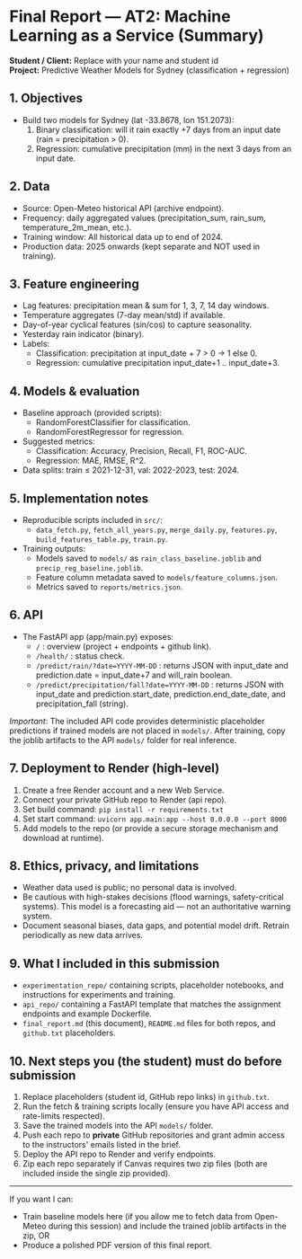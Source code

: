 # Final Report — AT2: Machine Learning as a Service (Summary)

**Student / Client:** Replace with your name and student id  
**Project:** Predictive Weather Models for Sydney (classification + regression)

## 1. Objectives
- Build two models for Sydney (lat -33.8678, lon 151.2073):
  1. Binary classification: will it rain exactly +7 days from an input date (rain = precipitation > 0).
  2. Regression: cumulative precipitation (mm) in the next 3 days from an input date.

## 2. Data
- Source: Open-Meteo historical API (archive endpoint).
- Frequency: daily aggregated values (precipitation_sum, rain_sum, temperature_2m_mean, etc.).
- Training window: All historical data up to end of 2024.
- Production data: 2025 onwards (kept separate and NOT used in training).

## 3. Feature engineering
- Lag features: precipitation mean & sum for 1, 3, 7, 14 day windows.
- Temperature aggregates (7-day mean/std) if available.
- Day-of-year cyclical features (sin/cos) to capture seasonality.
- Yesterday rain indicator (binary).
- Labels:
  - Classification: precipitation at input_date + 7 > 0 -> 1 else 0.
  - Regression: cumulative precipitation input_date+1 .. input_date+3.

## 4. Models & evaluation
- Baseline approach (provided scripts):
  - RandomForestClassifier for classification.
  - RandomForestRegressor for regression.
- Suggested metrics:
  - Classification: Accuracy, Precision, Recall, F1, ROC-AUC.
  - Regression: MAE, RMSE, R^2.
- Data splits: train ≤ 2021-12-31, val: 2022-2023, test: 2024.

## 5. Implementation notes
- Reproducible scripts included in `src/`:
  - `data_fetch.py`, `fetch_all_years.py`, `merge_daily.py`, `features.py`, `build_features_table.py`, `train.py`.
- Training outputs:
  - Models saved to `models/` as `rain_class_baseline.joblib` and `precip_reg_baseline.joblib`.
  - Feature column metadata saved to `models/feature_columns.json`.
  - Metrics saved to `reports/metrics.json`.

## 6. API
- The FastAPI app (app/main.py) exposes:
  - `/` : overview (project + endpoints + github link).
  - `/health/` : status check.
  - `/predict/rain/?date=YYYY-MM-DD` : returns JSON with input_date and prediction.date = input_date+7 and will_rain boolean.
  - `/predict/precipitation/fall?date=YYYY-MM-DD` : returns JSON with input_date and prediction.start_date, prediction.end_date_date, and precipitation_fall (string).

*Important*: The included API code provides deterministic placeholder predictions if trained models are not placed in `models/`. After training, copy the joblib artifacts to the API `models/` folder for real inference.

## 7. Deployment to Render (high-level)
1. Create a free Render account and a new Web Service.
2. Connect your private GitHub repo to Render (api repo).
3. Set build command: `pip install -r requirements.txt`
4. Set start command: `uvicorn app.main:app --host 0.0.0.0 --port 8000`
5. Add models to the repo (or provide a secure storage mechanism and download at runtime).

## 8. Ethics, privacy, and limitations
- Weather data used is public; no personal data is involved.
- Be cautious with high-stakes decisions (flood warnings, safety-critical systems). This model is a forecasting aid — not an authoritative warning system.
- Document seasonal biases, data gaps, and potential model drift. Retrain periodically as new data arrives.

## 9. What I included in this submission
- `experimentation_repo/` containing scripts, placeholder notebooks, and instructions for experiments and training.
- `api_repo/` containing a FastAPI template that matches the assignment endpoints and example Dockerfile.
- `final_report.md` (this document), `README.md` files for both repos, and `github.txt` placeholders.

## 10. Next steps you (the student) must do before submission
1. Replace placeholders (student id, GitHub repo links) in `github.txt`.
2. Run the fetch & training scripts locally (ensure you have API access and rate-limits respected).
3. Save the trained models into the API `models/` folder.
4. Push each repo to **private** GitHub repositories and grant admin access to the instructors' emails listed in the brief.
5. Deploy the API repo to Render and verify endpoints.
6. Zip each repo separately if Canvas requires two zip files (both are included inside the single zip provided).

---

If you want I can:
- Train baseline models here (if you allow me to fetch data from Open-Meteo during this session) and include the trained joblib artifacts in the zip, OR
- Produce a polished PDF version of this final report.

